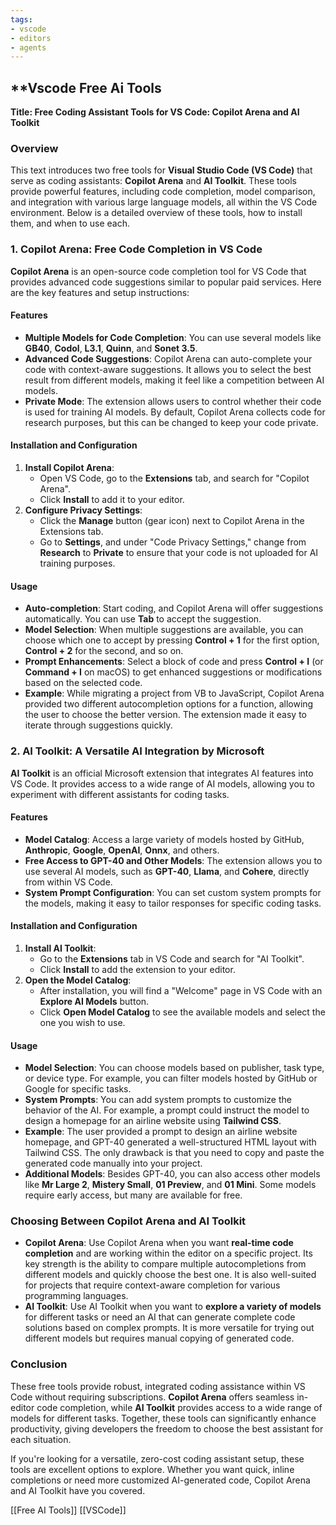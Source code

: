 ```yaml
---
tags:
- vscode
- editors
- agents
---
```


## **Vscode Free Ai Tools

**Title: Free Coding Assistant Tools for VS Code: Copilot Arena and AI Toolkit**

### Overview

This text introduces two free tools for **Visual Studio Code (VS Code)** that serve as coding assistants: **Copilot Arena** and **AI Toolkit**. These tools provide powerful features, including code completion, model comparison, and integration with various large language models, all within the VS Code environment. Below is a detailed overview of these tools, how to install them, and when to use each.

### 1. Copilot Arena: Free Code Completion in VS Code

**Copilot Arena** is an open-source code completion tool for VS Code that provides advanced code suggestions similar to popular paid services. Here are the key features and setup instructions:

#### Features

- **Multiple Models for Code Completion**: You can use several models like **GB40**, **Codol**, **L3.1**, **Quinn**, and **Sonet 3.5**.
- **Advanced Code Suggestions**: Copilot Arena can auto-complete your code with context-aware suggestions. It allows you to select the best result from different models, making it feel like a competition between AI models.
- **Private Mode**: The extension allows users to control whether their code is used for training AI models. By default, Copilot Arena collects code for research purposes, but this can be changed to keep your code private.

#### Installation and Configuration

1. **Install Copilot Arena**:
   - Open VS Code, go to the **Extensions** tab, and search for "Copilot Arena".
   - Click **Install** to add it to your editor.
2. **Configure Privacy Settings**:
   - Click the **Manage** button (gear icon) next to Copilot Arena in the Extensions tab.
   - Go to **Settings**, and under "Code Privacy Settings," change from **Research** to **Private** to ensure that your code is not uploaded for AI training purposes.

#### Usage

- **Auto-completion**: Start coding, and Copilot Arena will offer suggestions automatically. You can use **Tab** to accept the suggestion.
- **Model Selection**: When multiple suggestions are available, you can choose which one to accept by pressing **Control + 1** for the first option, **Control + 2** for the second, and so on.
- **Prompt Enhancements**: Select a block of code and press **Control + I** (or **Command + I** on macOS) to get enhanced suggestions or modifications based on the selected code.
- **Example**: While migrating a project from VB to JavaScript, Copilot Arena provided two different autocompletion options for a function, allowing the user to choose the better version. The extension made it easy to iterate through suggestions quickly.

### 2. AI Toolkit: A Versatile AI Integration by Microsoft

**AI Toolkit** is an official Microsoft extension that integrates AI features into VS Code. It provides access to a wide range of AI models, allowing you to experiment with different assistants for coding tasks.

#### Features

- **Model Catalog**: Access a large variety of models hosted by GitHub, **Anthropic**, **Google**, **OpenAI**, **Onnx**, and others.
- **Free Access to GPT-40 and Other Models**: The extension allows you to use several AI models, such as **GPT-40**, **Llama**, and **Cohere**, directly from within VS Code.
- **System Prompt Configuration**: You can set custom system prompts for the models, making it easy to tailor responses for specific coding tasks.

#### Installation and Configuration

1. **Install AI Toolkit**:
   - Go to the **Extensions** tab in VS Code and search for "AI Toolkit".
   - Click **Install** to add the extension to your editor.
2. **Open the Model Catalog**:
   - After installation, you will find a "Welcome" page in VS Code with an **Explore AI Models** button.
   - Click **Open Model Catalog** to see the available models and select the one you wish to use.

#### Usage

- **Model Selection**: You can choose models based on publisher, task type, or device type. For example, you can filter models hosted by GitHub or Google for specific tasks.
- **System Prompts**: You can add system prompts to customize the behavior of the AI. For example, a prompt could instruct the model to design a homepage for an airline website using **Tailwind CSS**.
- **Example**: The user provided a prompt to design an airline website homepage, and GPT-40 generated a well-structured HTML layout with Tailwind CSS. The only drawback is that you need to copy and paste the generated code manually into your project.
- **Additional Models**: Besides GPT-40, you can also access other models like **Mr Large 2**, **Mistery Small**, **01 Preview**, and **01 Mini**. Some models require early access, but many are available for free.

### Choosing Between Copilot Arena and AI Toolkit

- **Copilot Arena**: Use Copilot Arena when you want **real-time code completion** and are working within the editor on a specific project. Its key strength is the ability to compare multiple autocompletions from different models and quickly choose the best one. It is also well-suited for projects that require context-aware completion for various programming languages.
- **AI Toolkit**: Use AI Toolkit when you want to **explore a variety of models** for different tasks or need an AI that can generate complete code solutions based on complex prompts. It is more versatile for trying out different models but requires manual copying of generated code.

### Conclusion

These free tools provide robust, integrated coding assistance within VS Code without requiring subscriptions. **Copilot Arena** offers seamless in-editor code completion, while **AI Toolkit** provides access to a wide range of models for different tasks. Together, these tools can significantly enhance productivity, giving developers the freedom to choose the best assistant for each situation.

If you're looking for a versatile, zero-cost coding assistant setup, these tools are excellent options to explore. Whether you want quick, inline completions or need more customized AI-generated code, Copilot Arena and AI Toolkit have you covered.

[[Free AI Tools]]   [[VSCode]]